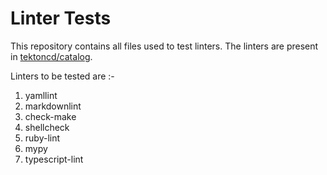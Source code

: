 # Linter Tests

This repository contains all files used to test linters. The linters are
present in [tektoncd/catalog](https://github.com/tektoncd/catalog).

Linters to be tested are :-

1. yamllint
1. markdownlint
1. check-make
1. shellcheck
1. ruby-lint
1. mypy
1. typescript-lint
